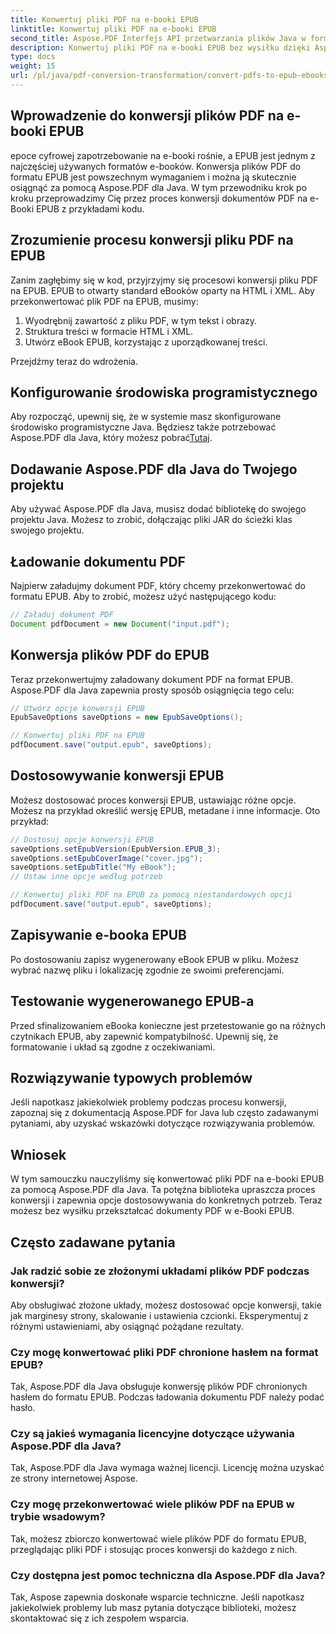 ```yaml
---
title: Konwertuj pliki PDF na e-booki EPUB
linktitle: Konwertuj pliki PDF na e-booki EPUB
second_title: Aspose.PDF Interfejs API przetwarzania plików Java w formacie Java
description: Konwertuj pliki PDF na e-booki EPUB bez wysiłku dzięki Aspose.PDF dla Java. Poznaj krok po kroku konwersję plików PDF na EPUB i często zadawane pytania.
type: docs
weight: 15
url: /pl/java/pdf-conversion-transformation/convert-pdfs-to-epub-ebooks/
---
```


## Wprowadzenie do konwersji plików PDF na e-booki EPUB

epoce cyfrowej zapotrzebowanie na e-booki rośnie, a EPUB jest jednym z najczęściej używanych formatów e-booków. Konwersja plików PDF do formatu EPUB jest powszechnym wymaganiem i można ją skutecznie osiągnąć za pomocą Aspose.PDF dla Java. W tym przewodniku krok po kroku przeprowadzimy Cię przez proces konwersji dokumentów PDF na e-Booki EPUB z przykładami kodu.

## Zrozumienie procesu konwersji pliku PDF na EPUB

Zanim zagłębimy się w kod, przyjrzyjmy się procesowi konwersji pliku PDF na EPUB. EPUB to otwarty standard eBooków oparty na HTML i XML. Aby przekonwertować plik PDF na EPUB, musimy:

1. Wyodrębnij zawartość z pliku PDF, w tym tekst i obrazy.
2. Struktura treści w formacie HTML i XML.
3. Utwórz eBook EPUB, korzystając z uporządkowanej treści.

Przejdźmy teraz do wdrożenia.

## Konfigurowanie środowiska programistycznego

 Aby rozpocząć, upewnij się, że w systemie masz skonfigurowane środowisko programistyczne Java. Będziesz także potrzebować Aspose.PDF dla Java, który możesz pobrać[Tutaj](https://releases.aspose.com/pdf/java/).

## Dodawanie Aspose.PDF dla Java do Twojego projektu

Aby używać Aspose.PDF dla Java, musisz dodać bibliotekę do swojego projektu Java. Możesz to zrobić, dołączając pliki JAR do ścieżki klas swojego projektu.

## Ładowanie dokumentu PDF

Najpierw załadujmy dokument PDF, który chcemy przekonwertować do formatu EPUB. Aby to zrobić, możesz użyć następującego kodu:

```java
// Załaduj dokument PDF
Document pdfDocument = new Document("input.pdf");
```

## Konwersja plików PDF do EPUB

Teraz przekonwertujmy załadowany dokument PDF na format EPUB. Aspose.PDF dla Java zapewnia prosty sposób osiągnięcia tego celu:

```java
// Utwórz opcje konwersji EPUB
EpubSaveOptions saveOptions = new EpubSaveOptions();

// Konwertuj pliki PDF na EPUB
pdfDocument.save("output.epub", saveOptions);
```

## Dostosowywanie konwersji EPUB

Możesz dostosować proces konwersji EPUB, ustawiając różne opcje. Możesz na przykład określić wersję EPUB, metadane i inne informacje. Oto przykład:

```java
// Dostosuj opcje konwersji EPUB
saveOptions.setEpubVersion(EpubVersion.EPUB_3);
saveOptions.setEpubCoverImage("cover.jpg");
saveOptions.setEpubTitle("My eBook");
// Ustaw inne opcje według potrzeb

// Konwertuj pliki PDF na EPUB za pomocą niestandardowych opcji
pdfDocument.save("output.epub", saveOptions);
```

## Zapisywanie e-booka EPUB

Po dostosowaniu zapisz wygenerowany eBook EPUB w pliku. Możesz wybrać nazwę pliku i lokalizację zgodnie ze swoimi preferencjami.

## Testowanie wygenerowanego EPUB-a

Przed sfinalizowaniem eBooka konieczne jest przetestowanie go na różnych czytnikach EPUB, aby zapewnić kompatybilność. Upewnij się, że formatowanie i układ są zgodne z oczekiwaniami.

## Rozwiązywanie typowych problemów

Jeśli napotkasz jakiekolwiek problemy podczas procesu konwersji, zapoznaj się z dokumentacją Aspose.PDF for Java lub często zadawanymi pytaniami, aby uzyskać wskazówki dotyczące rozwiązywania problemów.

## Wniosek

W tym samouczku nauczyliśmy się konwertować pliki PDF na e-booki EPUB za pomocą Aspose.PDF dla Java. Ta potężna biblioteka upraszcza proces konwersji i zapewnia opcje dostosowywania do konkretnych potrzeb. Teraz możesz bez wysiłku przekształcać dokumenty PDF w e-Booki EPUB.

## Często zadawane pytania

### Jak radzić sobie ze złożonymi układami plików PDF podczas konwersji?

Aby obsługiwać złożone układy, możesz dostosować opcje konwersji, takie jak marginesy strony, skalowanie i ustawienia czcionki. Eksperymentuj z różnymi ustawieniami, aby osiągnąć pożądane rezultaty.

### Czy mogę konwertować pliki PDF chronione hasłem na format EPUB?

Tak, Aspose.PDF dla Java obsługuje konwersję plików PDF chronionych hasłem do formatu EPUB. Podczas ładowania dokumentu PDF należy podać hasło.

### Czy są jakieś wymagania licencyjne dotyczące używania Aspose.PDF dla Java?

Tak, Aspose.PDF dla Java wymaga ważnej licencji. Licencję można uzyskać ze strony internetowej Aspose.

### Czy mogę przekonwertować wiele plików PDF na EPUB w trybie wsadowym?

Tak, możesz zbiorczo konwertować wiele plików PDF do formatu EPUB, przeglądając pliki PDF i stosując proces konwersji do każdego z nich.

### Czy dostępna jest pomoc techniczna dla Aspose.PDF dla Java?

Tak, Aspose zapewnia doskonałe wsparcie techniczne. Jeśli napotkasz jakiekolwiek problemy lub masz pytania dotyczące biblioteki, możesz skontaktować się z ich zespołem wsparcia.